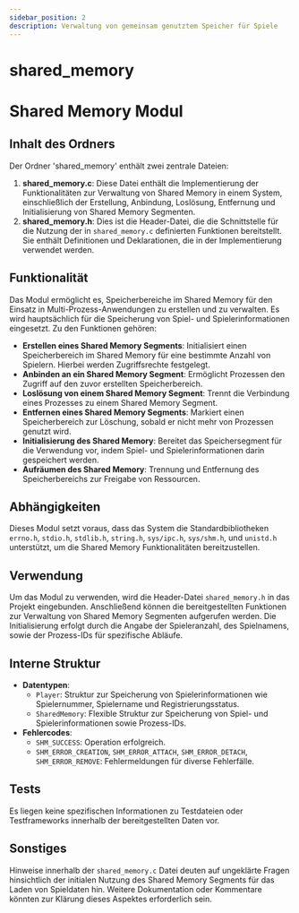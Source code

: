 ```yaml
---
sidebar_position: 2
description: Verwaltung von gemeinsam genutztem Speicher für Spiele
---
```


# shared_memory

# Shared Memory Modul

## Inhalt des Ordners

Der Ordner 'shared_memory' enthält zwei zentrale Dateien:

1. **shared_memory.c**: Diese Datei enthält die Implementierung der Funktionalitäten zur Verwaltung von Shared Memory in einem System, einschließlich der Erstellung, Anbindung, Loslösung, Entfernung und Initialisierung von Shared Memory Segmenten.
2. **shared_memory.h**: Dies ist die Header-Datei, die die Schnittstelle für die Nutzung der in `shared_memory.c` definierten Funktionen bereitstellt. Sie enthält Definitionen und Deklarationen, die in der Implementierung verwendet werden.

## Funktionalität

Das Modul ermöglicht es, Speicherbereiche im Shared Memory für den Einsatz in Multi-Prozess-Anwendungen zu erstellen und zu verwalten. Es wird hauptsächlich für die Speicherung von Spiel- und Spielerinformationen eingesetzt. Zu den Funktionen gehören:

- **Erstellen eines Shared Memory Segments**: Initialisiert einen Speicherbereich im Shared Memory für eine bestimmte Anzahl von Spielern. Hierbei werden Zugriffsrechte festgelegt.
- **Anbinden an ein Shared Memory Segment**: Ermöglicht Prozessen den Zugriff auf den zuvor erstellten Speicherbereich.
- **Loslösung von einem Shared Memory Segment**: Trennt die Verbindung eines Prozesses zu einem Shared Memory Segment.
- **Entfernen eines Shared Memory Segments**: Markiert einen Speicherbereich zur Löschung, sobald er nicht mehr von Prozessen genutzt wird.
- **Initialisierung des Shared Memory**: Bereitet das Speichersegment für die Verwendung vor, indem Spiel- und Spielerinformationen darin gespeichert werden.
- **Aufräumen des Shared Memory**: Trennung und Entfernung des Speicherbereichs zur Freigabe von Ressourcen.

## Abhängigkeiten

Dieses Modul setzt voraus, dass das System die Standardbibliotheken `errno.h`, `stdio.h`, `stdlib.h`, `string.h`, `sys/ipc.h`, `sys/shm.h`, und `unistd.h` unterstützt, um die Shared Memory Funktionalitäten bereitzustellen.

## Verwendung

Um das Modul zu verwenden, wird die Header-Datei `shared_memory.h` in das Projekt eingebunden. Anschließend können die bereitgestellten Funktionen zur Verwaltung von Shared Memory Segmenten aufgerufen werden. Die Initialisierung erfolgt durch die Angabe der Spieleranzahl, des Spielnamens, sowie der Prozess-IDs für spezifische Abläufe.

## Interne Struktur

- **Datentypen**:
  - `Player`: Struktur zur Speicherung von Spielerinformationen wie Spielernummer, Spielername und Registrierungsstatus.
  - `SharedMemory`: Flexible Struktur zur Speicherung von Spiel- und Spielerinformationen sowie Prozess-IDs.
- **Fehlercodes**:
  - `SHM_SUCCESS`: Operation erfolgreich.
  - `SHM_ERROR_CREATION`, `SHM_ERROR_ATTACH`, `SHM_ERROR_DETACH`, `SHM_ERROR_REMOVE`: Fehlermeldungen für diverse Fehlerfälle.

## Tests

Es liegen keine spezifischen Informationen zu Testdateien oder Testframeworks innerhalb der bereitgestellten Daten vor.

## Sonstiges

Hinweise innerhalb der `shared_memory.c` Datei deuten auf ungeklärte Fragen hinsichtlich der initialen Nutzung des Shared Memory Segments für das Laden von Spieldaten hin. Weitere Dokumentation oder Kommentare könnten zur Klärung dieses Aspektes erforderlich sein.
